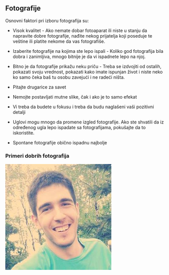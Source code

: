 ## Fotografije

Osnovni faktori pri izboru fotografija su: 

* Visok kvalitet - Ako nemate dobar fotoaparat ili niste u stanju da napravite dobre fotografije, nađite nekog prijatelja koji poseduje te veštine ili platite nekome da vas fotografiše. 

* Izaberite fotografije na kojima ste lepo ispali - Koliko god fotografija bila dobra i zanimljiva, mnogo bitnije je da vi ispadnete lepo na njoj. 

* Bitno je da fotografije prikažu neku priču - Treba se izdvojiti od ostalih, pokazati svoju vrednost, pokazati kako imate ispunjan život i niste neko ko samo čeka baš tu osobu zavejući i ne radeći ništa. 

* Pitajte drugarice za savet

* Nemojte postavljati mutne slike, čak i ako je to samo efekat

* Vi treba da budete u fokusu i treba da budu naglašeni vaši pozitivni detalji

* Uglovi mogu mnogo da promene izgled fotografije. Ako ste shvatili da iz određenog ugla lepo ispadate sa fotografijama, pokušajte da to iskoristite.

* Spontane fotografije obično ispadnu najbolje

### Primeri dobrih fotografija

![Krupni plan](./images/profil/fotografije/krupni-plan.jpg)
